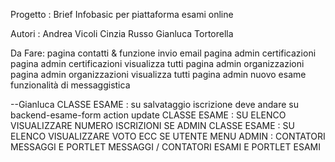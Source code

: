 Progetto :
Brief Infobasic per piattaforma esami online

Autori :
Andrea Vicoli
Cinzia Russo
Gianluca Tortorella

Da Fare:
pagina contatti & funzione invio email
pagina admin certificazioni
pagina admin certificazioni visualizza tutti
pagina admin organizzazioni
pagina admin organizzazioni visualizza tutti
pagina admin nuovo esame
funzionalità di messaggistica

--Gianluca
CLASSE ESAME : su salvataggio iscrizione deve andare su backend-esame-form action update
CLASSE ESAME : SU ELENCO VISUALIZZARE NUMERO ISCRIZIONI SE ADMIN
CLASSE ESAME : SU ELENCO VISUALIZZARE VOTO ECC SE UTENTE
MENU ADMIN : CONTATORI MESSAGGI E PORTLET MESSAGGI / CONTATORI ESAMI E PORTLET ESAMI